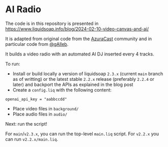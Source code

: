 # AI Radio

The code is in this repository is presented in https://www.liquidsoap.info/blog/2024-02-10-video-canvas-and-ai/

It is adapted from original code from the [AzuraCast](https://www.azuracast.com/) community and in particular code from [@gAlleb](https://github.com/gAlleb).

It builds a video radio with an automated AI DJ inserted every 4 tracks.

To run:
* Install or build locally a version of liquidsoap `2.3.x` (current `main` branch as of writting) or the latest stable `2.2.x` release (preferably `2.2.4` or later) and backport the APIs as explained in the blog post
* Create a `config.liq` with the following content:
```liquidsoap
openai_api_key = "aabbccdd"
```
* Place video files in `background/`
* Place audio files in `audio/`

Next: run the script!

For `main`/`v2.3.x`, you can run the top-level `main.liq` script. For `v2.2.x` you can run `v2.2.x/main.liq`.
